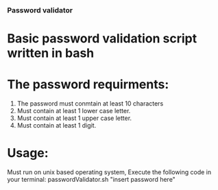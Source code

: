 ### Password validator

# Basic password validation script written in bash

# The password requirments:

1. The password must conmtain at least 10 characters
2. Must contain at least 1 lower case letter.
3. Must contain at least 1 upper case letter.
4. Must contain at least 1 digit.

# Usage:

Must run on unix based operating system,
Execute the following code in your terminal: passwordValidator.sh "insert password here"